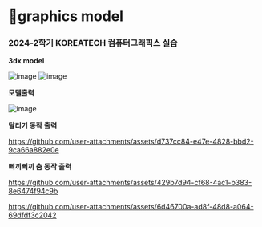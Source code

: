# 💬graphics model
### 2024-2학기 KOREATECH 컴퓨터그래픽스 실습
**3dx model**

![image](https://github.com/user-attachments/assets/b9d922e6-7cb3-4090-9962-92bb16ceb9ed)
![image](https://github.com/user-attachments/assets/7881a23d-5794-4f63-8174-90ca94e29d79)

**모델출력**

![image](https://github.com/user-attachments/assets/256a948a-8ec9-4ae5-be92-c37a9bbf5222)

**달리기 동작 출력**

https://github.com/user-attachments/assets/d737cc84-e47e-4828-bbd2-9ca66a882e0e

**삐끼삐끼 춤 동작 출력**

https://github.com/user-attachments/assets/429b7d94-cf68-4ac1-b383-8e6474f94c9b

https://github.com/user-attachments/assets/6d46700a-ad8f-48d8-a064-69dfdf3c2042


